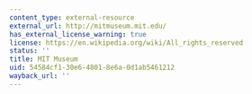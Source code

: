 ```yaml
---
content_type: external-resource
external_url: http://mitmuseum.mit.edu/
has_external_license_warning: true
license: https://en.wikipedia.org/wiki/All_rights_reserved
status: ''
title: MIT Museum
uid: 54584cf1-30e6-4801-8e6a-0d1ab5461212
wayback_url: ''
---
```

